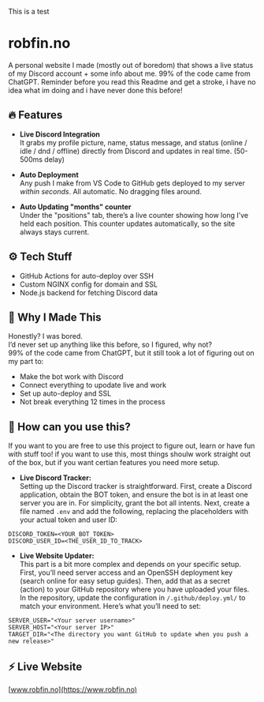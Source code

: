 This is a test
# robfin.no

A personal website I made (mostly out of boredom) that shows a live status of my Discord account + some info about me. 99% of the code came from ChatGPT. Reminder before you read this Readme and get a stroke, i have no idea what im doing and i have never done this before!

## 🔥 Features

- **Live Discord Integration**  
  It grabs my profile picture, name, status message, and status (online / idle / dnd / offline) directly from Discord and updates in real time. (50-500ms delay)

- **Auto Deployment**  
  Any push I make from VS Code to GitHub gets deployed to my server *within seconds*. All automatic. No dragging files around.

- **Auto Updating "months" counter**  
  Under the "positions" tab, there’s a live counter showing how long I’ve held each position. This counter updates automatically, so the site always stays current.

## ⚙️ Tech Stuff

- GitHub Actions for auto-deploy over SSH
- Custom NGINX config for domain and SSL
- Node.js backend for fetching Discord data

## 🧠 Why I Made This

Honestly? I was bored.  
I’d never set up anything like this before, so I figured, why not?  
99% of the code came from ChatGPT, but it still took a lot of figuring out on my part to:

- Make the bot work with Discord
- Connect everything to upodate live and work
- Set up auto-deploy and SSL
- Not break everything 12 times in the process

## 🧠 How can you use this?
If you want to you are free to use this project to figure out, learn or have fun with stuff too!
if you want to use this, most things shoulw work straight out of the box, but if you want certian features you need more setup.

- **Live Discord Tracker:**  
  Setting up the Discord tracker is straightforward. First, create a Discord application, obtain the BOT token, and ensure the bot is in at least one server you are in. For simplicity, grant the bot all intents. Next, create a file named `.env` and add the following, replacing the placeholders with your actual token and user ID:

```
DISCORD_TOKEN=<YOUR_BOT_TOKEN>
DISCORD_USER_ID=<THE_USER_ID_TO_TRACK>
```

- **Live Website Updater:**  
  This part is a bit more complex and depends on your specific setup. First, you’ll need server access and an OpenSSH deployment key (search online for easy setup guides). Then, add that as a secret (action) to your GitHub repository where you have uploaded your files. In the repository, update the configuration in `/.github/deploy.yml/` to match your environment. Here’s what you’ll need to set:
  
```
SERVER_USER="<Your server username>"
SERVER_HOST="<Your server IP>"
TARGET_DIR="<The directory you want GitHub to update when you push a new release>"
```



## ⚡ Live Website

[www.robfin.no](https://www.robfin.no)
